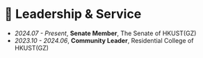 # 💬 Leadership & Service
- *2024.07 - Present*, **Senate Member**, The Senate of HKUST(GZ)
- *2023.10 - 2024.06*, **Community Leader**, Residential College of HKUST(GZ) 